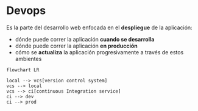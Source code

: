 # Devops

Es la parte del desarrollo web enfocada en el **despliegue** de la aplicación:

- dónde puede correr la aplicación **cuando se desarrolla**
- dónde puede correr la aplicación **en producción**
- cómo se **actualiza** la aplicación progresivamente a través de estos ambientes

```mermaid
flowchart LR

local --> vcs[version control system]
vcs --> local
vcs --> ci[continuous Integration service]
ci --> dev 
ci --> prod
```